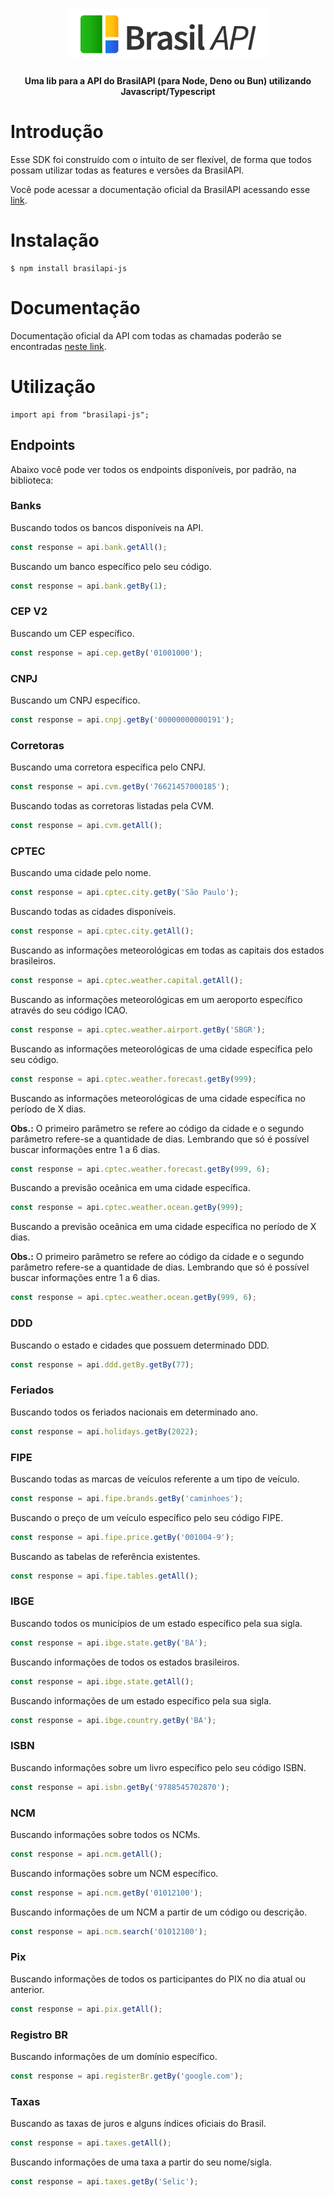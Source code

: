 <h1 align="center"><img src="https://raw.githubusercontent.com/BrasilAPI/BrasilAPI/master/public/brasilapi-logo-small.png" alt="Logo da BrasilAPI"></h1>

<div align="center">
  <p>
    <strong>Uma lib para a API do BrasilAPI (para Node, Deno ou Bun) utilizando Javascript/Typescript </strong>
  </p>
</div>

# Introdução

Esse SDK foi construído com o intuito de ser flexível, de forma que todos possam utilizar todas as features 
e versões da BrasilAPI.

Você pode acessar a documentação oficial da BrasilAPI acessando esse [link](https://brasilapi.com.br/docs).

# Instalação

```
$ npm install brasilapi-js
```

# Documentação

Documentação oficial da API com todas as chamadas poderão se encontradas [neste link](https://brasilapi.com.br/docs).


# Utilização

```
import api from "brasilapi-js";
```

## Endpoints

Abaixo você pode ver todos os endpoints disponíveis, por padrão, na biblioteca:

### Banks

Buscando todos os bancos disponíveis na API.
```js
const response = api.bank.getAll();
```

Buscando um banco específico pelo seu código.
```js
const response = api.bank.getBy(1);
```

### CEP V2

Buscando um CEP específico.

```js
const response = api.cep.getBy('01001000');
```

### CNPJ

Buscando um CNPJ específico.

```js
const response = api.cnpj.getBy('00000000000191');
```

### Corretoras

Buscando uma corretora específica pelo CNPJ.

```js
const response = api.cvm.getBy('76621457000185');
```

Buscando todas as corretoras listadas pela CVM.

```js
const response = api.cvm.getAll();
```

### CPTEC

Buscando uma cidade pelo nome.

```js
const response = api.cptec.city.getBy('São Paulo');
```

Buscando todas as cidades disponíveis.

```js
const response = api.cptec.city.getAll();
```

Buscando as informações meteorológicas em todas as capitais dos estados brasileiros.

```js
const response = api.cptec.weather.capital.getAll();
```

Buscando as informações meteorológicas em um aeroporto específico através do seu código ICAO.

```js
const response = api.cptec.weather.airport.getBy('SBGR');
```

Buscando as informações meteorológicas de uma cidade específica pelo seu código.

```js
const response = api.cptec.weather.forecast.getBy(999);
```

Buscando as informações meteorológicas de uma cidade específica no período de X dias.

**Obs.:** O primeiro parâmetro se refere ao código da cidade e o segundo parâmetro refere-se a quantidade de dias.
Lembrando que só é possível buscar informações entre 1 a 6 dias.

```js
const response = api.cptec.weather.forecast.getBy(999, 6);
```

Buscando a previsão oceânica em uma cidade específica.

```js
const response = api.cptec.weather.ocean.getBy(999);
```

Buscando a previsão oceânica em uma cidade específica no período de X dias.

**Obs.:** O primeiro parâmetro se refere ao código da cidade e o segundo parâmetro refere-se a quantidade de dias.
Lembrando que só é possível buscar informações entre 1 a 6 dias.

```js
const response = api.cptec.weather.ocean.getBy(999, 6);
```

### DDD

Buscando o estado e cidades que possuem determinado DDD.

```js
const response = api.ddd.getBy.getBy(77);
```

### Feriados

Buscando todos os feriados nacionais em determinado ano.

```js
const response = api.holidays.getBy(2022);
```

### FIPE

Buscando todas as marcas de veículos referente a um tipo de veículo.

```js
const response = api.fipe.brands.getBy('caminhoes');
```

Buscando o preço de um veículo específico pelo seu código FIPE.

```js
const response = api.fipe.price.getBy('001004-9');
```

Buscando as tabelas de referência existentes.

```js
const response = api.fipe.tables.getAll();
```

### IBGE

Buscando todos os municípios de um estado específico pela sua sigla.

```js
const response = api.ibge.state.getBy('BA');
```

Buscando informações de todos os estados brasileiros.

```js
const response = api.ibge.state.getAll();
```

Buscando informações de um estado específico pela sua sigla.

```js
const response = api.ibge.country.getBy('BA');
```

### ISBN

Buscando informações sobre um livro específico pelo seu código ISBN.

```js
const response = api.isbn.getBy('9788545702870');
```

### NCM

Buscando informações sobre todos os NCMs.

```js
const response = api.ncm.getAll();
```

Buscando informações sobre um NCM específico.

```js
const response = api.ncm.getBy('01012100');
```

Buscando informações de um NCM a partir de um código ou descrição.

```js
const response = api.ncm.search('01012100');
```

### Pix

Buscando informações de todos os participantes do PIX no dia atual ou anterior.

```js
const response = api.pix.getAll();
```

### Registro BR

Buscando informações de um domínio específico.

```js
const response = api.registerBr.getBy('google.com');
```

### Taxas

Buscando as taxas de juros e alguns índices oficiais do Brasil.

```js
const response = api.taxes.getAll();
```

Buscando informações de uma taxa a partir do seu nome/sigla.

```js
const response = api.taxes.getBy('Selic');
```
